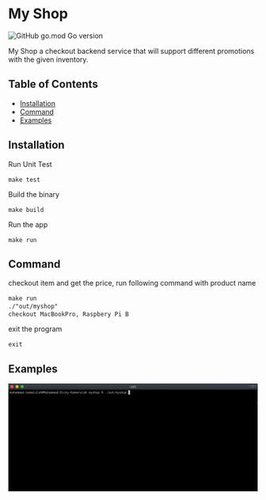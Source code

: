 My Shop
=======
![GitHub go.mod Go version](https://img.shields.io/github/go-mod/go-version/dickykmrlh/myshop)

My Shop a checkout backend service that will support different promotions with the given inventory.

Table of Contents
-----------------

- [Installation](#installation)
- [Command](#command)
- [Examples](#examples)

Installation
------------

Run Unit Test

    make test

Build the binary

    make build

Run the app

    make run

Command
------------
checkout item and get the price, run following command with product name

    make run
    ./"out/myshop"
    checkout MacBookPro, Raspbery Pi B

exit the program

    exit

Examples
------------

![Alt Text](https://github.com/dickykmrlh/myshop/blob/main/docs/demo.gif)
